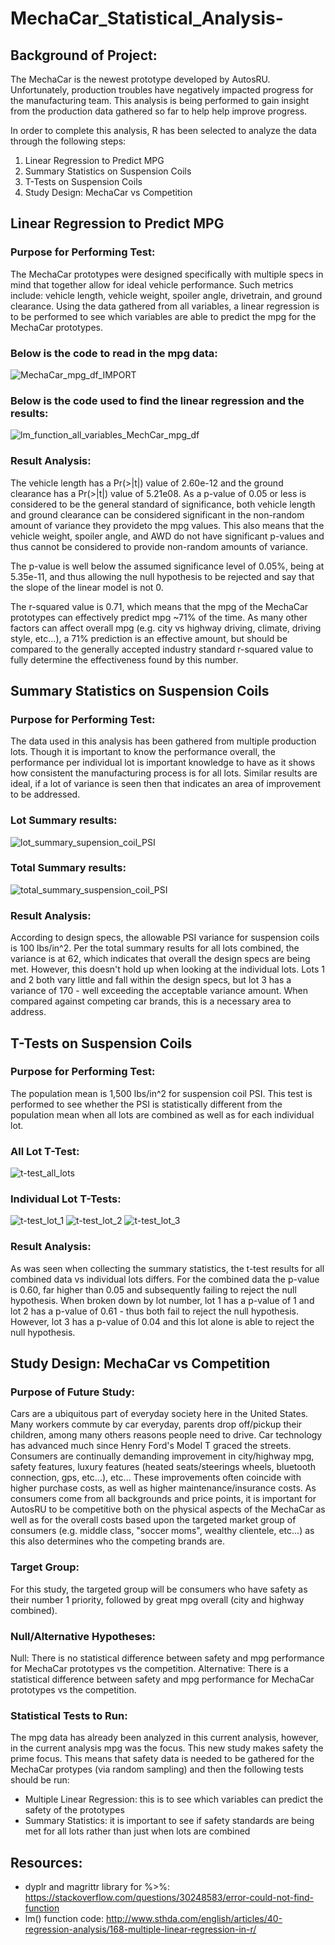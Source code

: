 # MechaCar_Statistical_Analysis-
## Background of Project:
The MechaCar is the newest prototype developed by AutosRU. Unfortunately, production troubles have negatively impacted progress for the manufacturing team. This analysis is being performed to gain insight from the production data gathered so far to help help improve progress. 

In order to complete this analysis, R has been selected to analyze the data through the following steps:

1) Linear Regression to Predict MPG
2) Summary Statistics on Suspension Coils
3) T-Tests on Suspension Coils
4) Study Design: MechaCar vs Competition


## Linear Regression to Predict MPG
### Purpose for Performing Test:
The MechaCar prototypes were designed specifically with multiple specs in mind that together allow for ideal vehicle performance. Such metrics include: vehicle length, vehicle weight, spoiler angle, drivetrain, and ground clearance. Using the data gathered from all variables, a linear regression is to be performed to see which variables are able to predict the mpg for the MechaCar prototypes.

### Below is the code to read in the mpg data:

![MechaCar_mpg_df_IMPORT](https://user-images.githubusercontent.com/101941048/209418568-9e903a77-ed0a-4555-aaa6-3758191e797b.png)

### Below is the code used to find the linear regression and the results: 

![lm_function_all_variables_MechCar_mpg_df](https://user-images.githubusercontent.com/101941048/209454837-466d351d-b7e5-427f-a10c-5b040b938712.png)

### Result Analysis:
The vehicle length has a Pr(>|t|) value of 2.60e-12 and the ground clearance has a Pr(>|t|) value of 5.21e08. As a p-value of 0.05 or less is considered to be the general standard of significance, both vehicle length and ground clearance can be considered significant in the non-random amount of variance they provideto the mpg values. This also means that the vehicle weight, spoiler angle, and AWD do not have significant p-values and thus cannot be considered to provide non-random amounts of variance.

The p-value is well below the assumed significance level of 0.05%, being at 5.35e-11, and thus allowing the null hypothesis to be rejected and say that the slope of the linear model is not 0. 

The r-squared value is 0.71, which means that the mpg of the MechaCar prototypes can effectively predict mpg ~71% of the time. As many other factors can affect overall mpg (e.g. city vs highway driving, climate, driving style, etc...), a 71% prediction is an effective amount, but should be compared to the generally accepted industry standard r-squared value to fully determine the effectiveness found by this number. 

## Summary Statistics on Suspension Coils
### Purpose for Performing Test:
The data used in this analysis has been gathered from multiple production lots. Though it is important to know the performance overall, the performance per individual lot is important knowledge to have as it shows how consistent the manufacturing process is for all lots. Similar results are ideal, if a lot of variance is seen then that indicates an area of improvement to be addressed. 

### Lot Summary results:
![lot_summary_supension_coil_PSI](https://user-images.githubusercontent.com/101941048/209455439-3c4f66e2-3c6f-4389-8d44-25ebf14eb2aa.png)

### Total Summary results:
![total_summary_suspension_coil_PSI](https://user-images.githubusercontent.com/101941048/209455442-e32afb50-8497-4965-ae03-5db34be88252.png)

### Result Analysis:
According to design specs, the allowable PSI variance for suspension coils is 100 lbs/in^2. Per the total summary results for all lots combined, the variance is at 62, which indicates that overall the design specs are being met. However, this doesn't hold up when looking at the individual lots. Lots 1 and 2 both vary little and fall within the design specs, but lot 3 has a variance of 170 - well exceeding the acceptable variance amount. When compared against competing car brands, this is a necessary area to address.

## T-Tests on Suspension Coils
### Purpose for Performing Test:
The population mean is 1,500 lbs/in^2 for suspension coil PSI. This test is performed to see whether the PSI is statistically different from the population mean when all lots are combined as well as for each individual lot.

### All Lot T-Test:
![t-test_all_lots](https://user-images.githubusercontent.com/101941048/209455913-56da76e9-a0d7-43ec-8137-aaeefb357d10.png)

### Individual Lot T-Tests:
![t-test_lot_1](https://user-images.githubusercontent.com/101941048/209455917-aa78e10b-37d9-4e31-ba0d-aad2604bc18e.png)
![t-test_lot_2](https://user-images.githubusercontent.com/101941048/209455920-4a1c3677-26f0-4fb4-a81e-80541cd62d09.png)
![t-test_lot_3](https://user-images.githubusercontent.com/101941048/209455923-32c7b3aa-46c4-468a-b957-3c85552b974c.png)

### Result Analysis:
As was seen when collecting the summary statistics, the t-test results for all combined data vs individual lots differs. For the combined data the p-value is 0.60, far higher than 0.05 and subsequently failing to reject the null hypothesis. When broken down by lot number, lot 1 has a p-value of 1 and lot 2 has a p-value of 0.61 - thus both fail to reject the null hypothesis. However, lot 3 has a p-value of 0.04 and this lot alone is able to reject the null hypothesis.

## Study Design: MechaCar vs Competition
### Purpose of Future Study:
Cars are a ubiquitous part of everyday society here in the United States. Many workers commute by car everyday, parents drop off/pickup their children, among many others reasons people need to drive. Car technology has advanced much since Henry Ford's Model T graced the streets. Consumers are continually demanding improvement in city/highway mpg, safety features, luxury features (heated seats/steerings wheels, bluetooth connection, gps, etc...), etc... These improvements often coincide with higher purchase costs, as well as higher maintenance/insurance costs. As consumers come from all backgrounds and price points, it is important for AutosRU to be competitive both on the physical aspects of the MechaCar as well as for the overall costs based upon the targeted market group of consumers (e.g. middle class, "soccer moms", wealthy clientele, etc...) as this also determines who the competing brands are. 

### Target Group:
For this study, the targeted group will be consumers who have safety as their number 1 priority, followed by great mpg overall (city and highway combined). 

### Null/Alternative Hypotheses:
Null: There is no statistical difference between safety and mpg performance for MechaCar prototypes vs the competition.
Alternative: There is a statistical difference between safety and mpg performance for MechaCar prototypes vs the competition.

### Statistical Tests to Run:
The mpg data has already been analyzed in this current analysis, however, in the current analysis mpg was the focus. This new study makes safety the prime focus. This means that safety data is needed to be gathered for the MechaCar protypes (via random sampling) and then the following tests should be run:

- Multiple Linear Regression: this is to see which variables can predict the safety of the prototypes
- Summary Statistics: it is important to see if safety standards are being met for all lots rather than just when lots are combined

## Resources:
- dyplr and magrittr library for %>%: https://stackoverflow.com/questions/30248583/error-could-not-find-function
- lm() function code: http://www.sthda.com/english/articles/40-regression-analysis/168-multiple-linear-regression-in-r/
